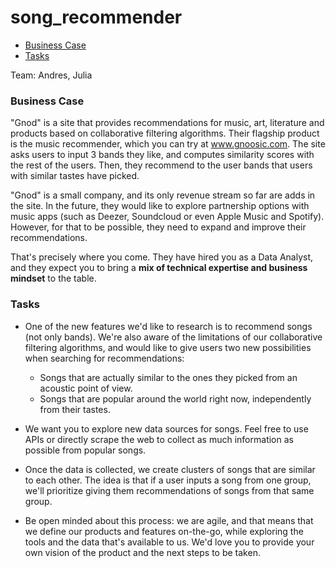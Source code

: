 # song_recommender

* [Business Case](#first-bullet-point)
* [Tasks](#second-bullet-point) 


Team: Andres, Julia

### Business Case <a class="anchor" id="first-bullet-point"></a>

"Gnod" is a site that provides recommendations for music, art, literature and products based on collaborative filtering algorithms. Their flagship product is the music recommender, which you can try at www.gnoosic.com. The site asks users to input 3 bands they like, and computes similarity scores with the rest of the users. Then, they recommend to the user bands that users with similar tastes have picked.

"Gnod" is a small company, and its only revenue stream so far are adds in the site. In the future, they would like to explore partnership options with music apps (such as Deezer, Soundcloud or even Apple Music and Spotify). However, for that to be possible, they need to expand and improve their recommendations.

That's precisely where you come. They have hired you as a Data Analyst, and they expect you to bring a **mix of technical expertise and business mindset** to the table.

### Tasks <a class="anchor" id="second-bullet-point"></a>

* One of the new features we'd like to research is to recommend songs (not only bands). We're also aware of the limitations of our collaborative filtering algorithms, and would like to give users two new possibilities when searching for recommendations:

    * Songs that are actually similar to the ones they picked from an acoustic point of view.
    * Songs that are popular around the world right now, independently from their tastes.

* We want you to explore new data sources for songs. Feel free to use APIs or directly scrape the web to collect as much information as possible from popular songs. 

* Once the data is collected, we create clusters of songs that are similar to each other.                                                                               The idea is that if a user inputs a song from one group, we'll prioritize giving them recommendations of songs from that same group.

* Be open minded about this process: we are agile, and that means that we define our products and features on-the-go, while exploring the tools and the data that's available to us. We'd love you to provide your own vision of the product and the next steps to be taken.
